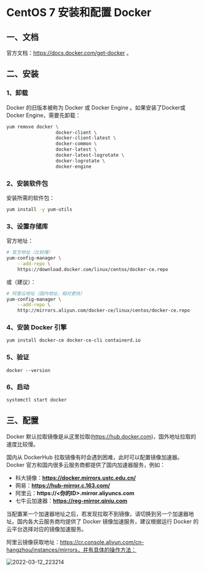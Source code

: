 # CentOS 7 安装和配置 Docker

## 一、文档

官方文档：https://docs.docker.com/get-docker 。

## 二、安装

### 1、卸载

Docker 的旧版本被称为 Docker 或 Docker Engine 。如果安装了Docker或Docker Engine，需要先卸载：

```sh
yum remove docker \
                  docker-client \
                  docker-client-latest \
                  docker-common \
                  docker-latest \
                  docker-latest-logrotate \
                  docker-logrotate \
                  docker-engine
```

### 2、安装软件包

安装所需的软件包：

```sh
yum install -y yum-utils
```

### 3、设置存储库

官方地址：

```sh
# 官方地址（比较慢）
yum-config-manager \
    --add-repo \
    https://download.docker.com/linux/centos/docker-ce.repo
```

或（建议）：

```sh
# 阿里云地址（国内地址，相对更快）
yum-config-manager \
    --add-repo \
    http://mirrors.aliyun.com/docker-ce/linux/centos/docker-ce.repo
```

### 4、安装 Docker 引擎

```sh
yum install docker-ce docker-ce-cli containerd.io
```

### 5、验证

```sha
docker --version
```

### 6、启动

```sh
systemctl start docker
```

## 三、配置

Docker 默认拉取镜像是从这里拉取(https://hub.docker.com)，国外地址拉取的速度比较慢。

国内从 DockerHub 拉取镜像有时会遇到困难，此时可以配置镜像加速器。Docker 官方和国内很多云服务商都提供了国内加速器服务，例如：

- 科大镜像：**https://docker.mirrors.ustc.edu.cn/**
- 网易：**https://hub-mirror.c.163.com/**
- 阿里云：**https://<你的ID>.mirror.aliyuncs.com**
- 七牛云加速器：**https://reg-mirror.qiniu.com**

当配置某一个加速器地址之后，若发现拉取不到镜像，请切换到另一个加速器地址。国内各大云服务商均提供了 Docker 镜像加速服务，建议根据运行 Docker 的云平台选择对应的镜像加速服务。

阿里云镜像获取地址：https://cr.console.aliyun.com/cn-hangzhou/instances/mirrors，并有具体的操作方法：

![2022-03-12_223214](https://img.qinweizhao.com/2022/03/2022-03-12_223214.png)



